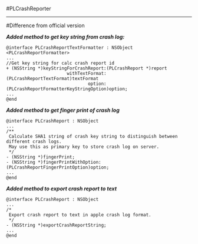 #PLCrashReporter

***

#Difference from official version

***Added method to get key string from crash log:***

```
@interface PLCrashReportTextFormatter : NSObject <PLCrashReportFormatter>
...
//Get key string for calc crash report id
+ (NSString *)keyStringForCrashReport:(PLCrashReport *)report
                       withTextFormat:(PLCrashReportTextFormat)textFormat
                               option:(PLCrashReportFormatterKeyStringOption)option;
...
@end
```
***Added method to get finger print of crash log***

```
@interface PLCrashReport : NSObject
...
/**
 Calculate SHA1 string of crash key string to distinguish between different crash logs.
 May use this as primary key to store crash log on server.
 */
- (NSString *)fingerPrint;
- (NSString *)fingerPrintWithOption:(PLCrashReportFingerPrintOption)option;
...
@end
```

***Added method to export crash report to text***

```
@interface PLCrashReport : NSObject
...
/*
 Export crash report to text in apple crash log format.
 */
- (NSString *)exportCrashReportString;
...
@end
```
